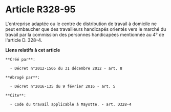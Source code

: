# Article R328-95

L'entreprise adaptée ou le centre de distribution de travail à domicile ne peut embaucher que des travailleurs handicapés
orientés vers le marché du travail par la commission des personnes handicapées mentionnée au 4° de l'article D. 328-4.

**Liens relatifs à cet article**

	**Créé par**:

	  - Décret n°2012-1566 du 31 décembre 2012 - art. 8

	**Abrogé par**:

	  - Décret n°2016-135 du 9 février 2016 - art. 5

	**Cite**:

	  - Code du travail applicable à Mayotte. - art. D328-4

